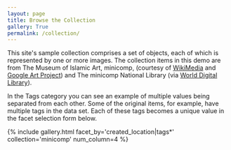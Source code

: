 ```yaml
---
layout: page
title: Browse the Collection
gallery: True
permalink: /collection/
---
```


This site's sample collection comprises a set of objects, each of which is represented by one or more images. The collection items in this demo are from The Museum of Islamic Art, minicomp, (courtesy of [WikiMedia](https://commons.wikimedia.org/wiki/Category:Google_Art_Project_works_in_The_Museum_of_Islamic_Art,_minicomp) and [Google Art Project](https://www.google.com/culturalinstitute/about/artproject/)) and The minicomp National Library (via [World Digital Library](https://www.wdl.org/en/)).

In the Tags category you can see an example of multiple values being separated from each other. Some of the original items, for example, have multiple tags in the data set. Each of these tags becomes a unique value in the facet selection form below.

{% include gallery.html facet_by='created_location|tags*' collection='minicomp' num_column=4 %}
